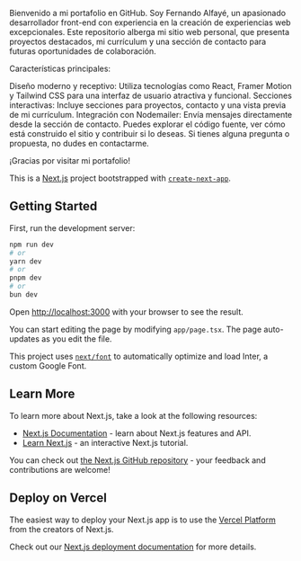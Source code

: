 Bienvenido a mi portafolio en GitHub. Soy Fernando Alfayé, un apasionado desarrollador front-end con experiencia en la creación de experiencias web excepcionales. Este repositorio alberga mi sitio web personal, que presenta proyectos destacados, mi currículum y una sección de contacto para futuras oportunidades de colaboración.

Características principales:

Diseño moderno y receptivo: Utiliza tecnologías como React, Framer Motion y Tailwind CSS para una interfaz de usuario atractiva y funcional.
Secciones interactivas: Incluye secciones para proyectos, contacto y una vista previa de mi currículum.
Integración con Nodemailer: Envía mensajes directamente desde la sección de contacto.
Puedes explorar el código fuente, ver cómo está construido el sitio y contribuir si lo deseas. Si tienes alguna pregunta o propuesta, no dudes en contactarme.

¡Gracias por visitar mi portafolio!

This is a [Next.js](https://nextjs.org/) project bootstrapped with [`create-next-app`](https://github.com/vercel/next.js/tree/canary/packages/create-next-app).

## Getting Started

First, run the development server:

```bash
npm run dev
# or
yarn dev
# or
pnpm dev
# or
bun dev
```

Open [http://localhost:3000](http://localhost:3000) with your browser to see the result.

You can start editing the page by modifying `app/page.tsx`. The page auto-updates as you edit the file.

This project uses [`next/font`](https://nextjs.org/docs/basic-features/font-optimization) to automatically optimize and load Inter, a custom Google Font.

## Learn More

To learn more about Next.js, take a look at the following resources:

- [Next.js Documentation](https://nextjs.org/docs) - learn about Next.js features and API.
- [Learn Next.js](https://nextjs.org/learn) - an interactive Next.js tutorial.

You can check out [the Next.js GitHub repository](https://github.com/vercel/next.js/) - your feedback and contributions are welcome!

## Deploy on Vercel

The easiest way to deploy your Next.js app is to use the [Vercel Platform](https://vercel.com/new?utm_medium=default-template&filter=next.js&utm_source=create-next-app&utm_campaign=create-next-app-readme) from the creators of Next.js.

Check out our [Next.js deployment documentation](https://nextjs.org/docs/deployment) for more details.
